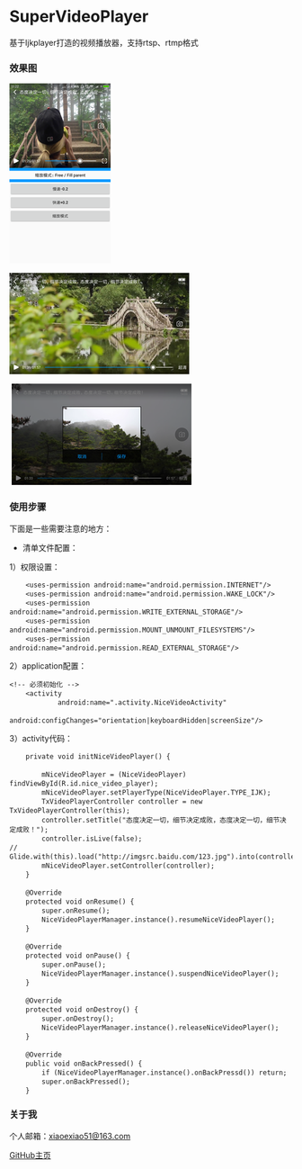 # SuperVideoPlayer
基于Ijkplayer打造的视频播放器，支持rtsp、rtmp格式  
  
### 效果图
  
  ![](https://github.com/xiaoexiao51/SuperVideoPlayer/blob/master/screenshot/screenshot01.png)

  ![](https://github.com/xiaoexiao51/SuperVideoPlayer/blob/master/screenshot/screenshot02.png)
  
  ![](https://github.com/xiaoexiao51/SuperVideoPlayer/blob/master/screenshot/screenshot03.png)
    
### 使用步骤  

下面是一些需要注意的地方：
  - 清单文件配置：

1）权限设置：
```
    <uses-permission android:name="android.permission.INTERNET"/>
    <uses-permission android:name="android.permission.WAKE_LOCK"/>
    <uses-permission android:name="android.permission.WRITE_EXTERNAL_STORAGE"/>
    <uses-permission android:name="android.permission.MOUNT_UNMOUNT_FILESYSTEMS"/>
    <uses-permission android:name="android.permission.READ_EXTERNAL_STORAGE"/>
```  
2）application配置：
```
<!-- 必须初始化 -->
    <activity
            android:name=".activity.NiceVideoActivity"
            android:configChanges="orientation|keyboardHidden|screenSize"/>
```
3）activity代码：
```
    private void initNiceVideoPlayer() {

        mNiceVideoPlayer = (NiceVideoPlayer) findViewById(R.id.nice_video_player);
        mNiceVideoPlayer.setPlayerType(NiceVideoPlayer.TYPE_IJK);
        TxVideoPlayerController controller = new TxVideoPlayerController(this);
        controller.setTitle("态度决定一切，细节决定成败，态度决定一切，细节决定成败！");
        controller.isLive(false);
//        Glide.with(this).load("http://imgsrc.baidu.com/123.jpg").into(controller.imageView());
        mNiceVideoPlayer.setController(controller);
    }

    @Override
    protected void onResume() {
        super.onResume();
        NiceVideoPlayerManager.instance().resumeNiceVideoPlayer();
    }

    @Override
    protected void onPause() {
        super.onPause();
        NiceVideoPlayerManager.instance().suspendNiceVideoPlayer();
    }

    @Override
    protected void onDestroy() {
        super.onDestroy();
        NiceVideoPlayerManager.instance().releaseNiceVideoPlayer();
    }

    @Override
    public void onBackPressed() {
        if (NiceVideoPlayerManager.instance().onBackPressd()) return;
        super.onBackPressed();
    }
```
  
### 关于我
  
个人邮箱：xiaoexiao51@163.com

[GitHub主页](https://github.com/xiaoexiao51)

